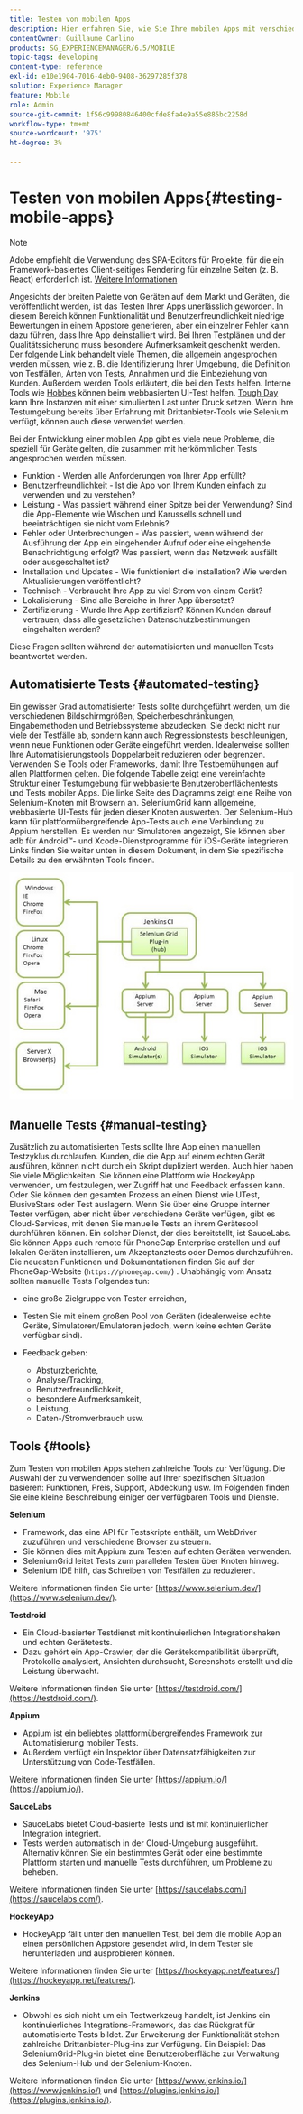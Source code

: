 ```yaml
---
title: Testen von mobilen Apps
description: Hier erfahren Sie, wie Sie Ihre mobilen Apps mit verschiedenen Tools automatisieren oder manuell testen können.
contentOwner: Guillaume Carlino
products: SG_EXPERIENCEMANAGER/6.5/MOBILE
topic-tags: developing
content-type: reference
exl-id: e10e1904-7016-4eb0-9408-36297285f378
solution: Experience Manager
feature: Mobile
role: Admin
source-git-commit: 1f56c99980846400cfde8fa4e9a55e885bc2258d
workflow-type: tm+mt
source-wordcount: '975'
ht-degree: 3%

---
```


# Testen von mobilen Apps{#testing-mobile-apps}

>[!NOTE]
>
>Adobe empfiehlt die Verwendung des SPA-Editors für Projekte, für die ein Framework-basiertes Client-seitiges Rendering für einzelne Seiten (z. B. React) erforderlich ist. [Weitere Informationen](/help/sites-developing/spa-overview.md)

Angesichts der breiten Palette von Geräten auf dem Markt und Geräten, die veröffentlicht werden, ist das Testen Ihrer Apps unerlässlich geworden. In diesem Bereich können Funktionalität und Benutzerfreundlichkeit niedrige Bewertungen in einem Appstore generieren, aber ein einzelner Fehler kann dazu führen, dass Ihre App deinstalliert wird. Bei Ihren Testplänen und der Qualitätssicherung muss besondere Aufmerksamkeit geschenkt werden. Der folgende Link behandelt viele Themen, die allgemein angesprochen werden müssen, wie z. B. die Identifizierung Ihrer Umgebung, die Definition von Testfällen, Arten von Tests, Annahmen und die Einbeziehung von Kunden. Außerdem werden Tools erläutert, die bei den Tests helfen. Interne Tools wie [Hobbes](/help/sites-developing/hobbes.md) können beim webbasierten UI-Test helfen. [Tough Day](/help/sites-developing/tough-day.md) kann Ihre Instanzen mit einer simulierten Last unter Druck setzen. Wenn Ihre Testumgebung bereits über Erfahrung mit Drittanbieter-Tools wie Selenium verfügt, können auch diese verwendet werden.

Bei der Entwicklung einer mobilen App gibt es viele neue Probleme, die speziell für Geräte gelten, die zusammen mit herkömmlichen Tests angesprochen werden müssen.

* Funktion - Werden alle Anforderungen von Ihrer App erfüllt?
* Benutzerfreundlichkeit - Ist die App von Ihrem Kunden einfach zu verwenden und zu verstehen?
* Leistung - Was passiert während einer Spitze bei der Verwendung? Sind die App-Elemente wie Wischen und Karussells schnell und beeinträchtigen sie nicht vom Erlebnis?
* Fehler oder Unterbrechungen - Was passiert, wenn während der Ausführung der App ein eingehender Aufruf oder eine eingehende Benachrichtigung erfolgt? Was passiert, wenn das Netzwerk ausfällt oder ausgeschaltet ist?
* Installation und Updates - Wie funktioniert die Installation? Wie werden Aktualisierungen veröffentlicht?
* Technisch - Verbraucht Ihre App zu viel Strom von einem Gerät?
* Lokalisierung - Sind alle Bereiche in Ihrer App übersetzt?
* Zertifizierung - Wurde Ihre App zertifiziert? Können Kunden darauf vertrauen, dass alle gesetzlichen Datenschutzbestimmungen eingehalten werden?

Diese Fragen sollten während der automatisierten und manuellen Tests beantwortet werden.

## Automatisierte Tests {#automated-testing}

Ein gewisser Grad automatisierter Tests sollte durchgeführt werden, um die verschiedenen Bildschirmgrößen, Speicherbeschränkungen, Eingabemethoden und Betriebssysteme abzudecken. Sie deckt nicht nur viele der Testfälle ab, sondern kann auch Regressionstests beschleunigen, wenn neue Funktionen oder Geräte eingeführt werden. Idealerweise sollten Ihre Automatisierungstools Doppelarbeit reduzieren oder begrenzen. Verwenden Sie Tools oder Frameworks, damit Ihre Testbemühungen auf allen Plattformen gelten. Die folgende Tabelle zeigt eine vereinfachte Struktur einer Testumgebung für webbasierte Benutzeroberflächentests und Tests mobiler Apps. Die linke Seite des Diagramms zeigt eine Reihe von Selenium-Knoten mit Browsern an. SeleniumGrid kann allgemeine, webbasierte UI-Tests für jeden dieser Knoten auswerten. Der Selenium-Hub kann für plattformübergreifende App-Tests auch eine Verbindung zu Appium herstellen. Es werden nur Simulatoren angezeigt, Sie können aber adb für Android™- und Xcode-Dienstprogramme für iOS-Geräte integrieren. Links finden Sie weiter unten in diesem Dokument, in dem Sie spezifische Details zu den erwähnten Tools finden.

![chlimage_1](assets/chlimage_1.jpeg)

## Manuelle Tests {#manual-testing}

Zusätzlich zu automatisierten Tests sollte Ihre App einen manuellen Testzyklus durchlaufen. Kunden, die die App auf einem echten Gerät ausführen, können nicht durch ein Skript dupliziert werden. Auch hier haben Sie viele Möglichkeiten. Sie können eine Plattform wie HockeyApp verwenden, um festzulegen, wer Zugriff hat und Feedback erfassen kann. Oder Sie können den gesamten Prozess an einen Dienst wie UTest, ElusiveStars oder Test auslagern. Wenn Sie über eine Gruppe interner Tester verfügen, aber nicht über verschiedene Geräte verfügen, gibt es Cloud-Services, mit denen Sie manuelle Tests an ihrem Gerätesool durchführen können. Ein solcher Dienst, der dies bereitstellt, ist SauceLabs. Sie können Apps auch remote für PhoneGap Enterprise erstellen und auf lokalen Geräten installieren, um Akzeptanztests oder Demos durchzuführen. Die neuesten Funktionen und Dokumentationen finden Sie auf der PhoneGap-Website (`https://phonegap.com/`) . Unabhängig vom Ansatz sollten manuelle Tests Folgendes tun:

* eine große Zielgruppe von Tester erreichen,
* Testen Sie mit einem großen Pool von Geräten (idealerweise echte Geräte, Simulatoren/Emulatoren jedoch, wenn keine echten Geräte verfügbar sind).
* Feedback geben:

   * Absturzberichte,
   * Analyse/Tracking,
   * Benutzerfreundlichkeit,
   * besondere Aufmerksamkeit,
   * Leistung,
   * Daten-/Stromverbrauch usw.

## Tools {#tools}

Zum Testen von mobilen Apps stehen zahlreiche Tools zur Verfügung. Die Auswahl der zu verwendenden sollte auf Ihrer spezifischen Situation basieren: Funktionen, Preis, Support, Abdeckung usw. Im Folgenden finden Sie eine kleine Beschreibung einiger der verfügbaren Tools und Dienste.

**Selenium**

* Framework, das eine API für Testskripte enthält, um WebDriver zuzuführen und verschiedene Browser zu steuern.
* Sie können dies mit Appium zum Testen auf echten Geräten verwenden.
* SeleniumGrid leitet Tests zum parallelen Testen über Knoten hinweg.
* Selenium IDE hilft, das Schreiben von Testfällen zu reduzieren.

Weitere Informationen finden Sie unter [https://www.selenium.dev/](https://www.selenium.dev/).

**Testdroid**

* Ein Cloud-basierter Testdienst mit kontinuierlichen Integrationshaken und echten Gerätetests.
* Dazu gehört ein App-Crawler, der die Gerätekompatibilität überprüft, Protokolle analysiert, Ansichten durchsucht, Screenshots erstellt und die Leistung überwacht.

Weitere Informationen finden Sie unter [https://testdroid.com/](https://testdroid.com/).

**Appium**

* Appium ist ein beliebtes plattformübergreifendes Framework zur Automatisierung mobiler Tests.
* Außerdem verfügt ein Inspektor über Datensatzfähigkeiten zur Unterstützung von Code-Testfällen.

Weitere Informationen finden Sie unter [https://appium.io/](https://appium.io/).

**SauceLabs**

* SauceLabs bietet Cloud-basierte Tests und ist mit kontinuierlicher Integration integriert.
* Tests werden automatisch in der Cloud-Umgebung ausgeführt. Alternativ können Sie ein bestimmtes Gerät oder eine bestimmte Plattform starten und manuelle Tests durchführen, um Probleme zu beheben.

Weitere Informationen finden Sie unter [https://saucelabs.com/](https://saucelabs.com/).

<!-- **AppTestNow**

* An outsourcing service that tests your mobile apps.
* Included is a large pool of devices and offers a wide range of types of testing: performance, quality, functional, certification, localization, data consumption, and so on.

For more information, see [https://apptestnow.com/](https://apptestnow.com/). -->

**HockeyApp**

* HockeyApp fällt unter den manuellen Test, bei dem die mobile App an einen persönlichen Appstore gesendet wird, in dem Tester sie herunterladen und ausprobieren können.

Weitere Informationen finden Sie unter [https://hockeyapp.net/features/](https://hockeyapp.net/features/).

**Jenkins**

* Obwohl es sich nicht um ein Testwerkzeug handelt, ist Jenkins ein kontinuierliches Integrations-Framework, das das Rückgrat für automatisierte Tests bildet. Zur Erweiterung der Funktionalität stehen zahlreiche Drittanbieter-Plug-ins zur Verfügung. Ein Beispiel: Das SeleniumGrid-Plug-in bietet eine Benutzeroberfläche zur Verwaltung des Selenium-Hub und der Selenium-Knoten.

Weitere Informationen finden Sie unter [https://www.jenkins.io/](https://www.jenkins.io/) und [https://plugins.jenkins.io/](https://plugins.jenkins.io/).
